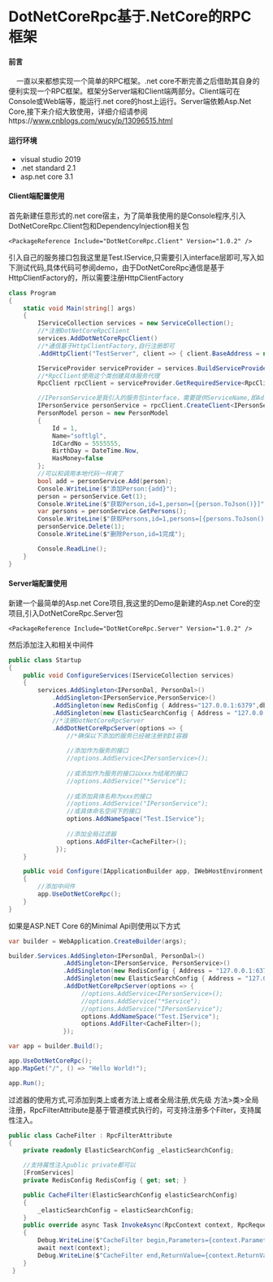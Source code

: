 # DotNetCoreRpc基于.NetCore的RPC框架

#### 前言
&nbsp;&nbsp;&nbsp;&nbsp;一直以来都想实现一个简单的RPC框架。.net core不断完善之后借助其自身的便利实现一个RPC框架。框架分Server端和Client端两部分。Client端可在Console或Web端等，能运行.net core的host上运行。Server端依赖Asp.Net Core,接下来介绍大致使用，详细介绍请参阅https://www.cnblogs.com/wucy/p/13096515.html

#### 运行环境
<ul>
    <li>visual studio 2019</li>
    <li>.net standard 2.1</li>
    <li>asp.net core 3.1</li>
</ul>

#### Client端配置使用
首先新建任意形式的.net core宿主，为了简单我使用的是Console程序,引入DotNetCoreRpc.Client包和DependencyInjection相关包
```
<PackageReference Include="DotNetCoreRpc.Client" Version="1.0.2" />
```
引入自己的服务接口包我这里是Test.IService,只需要引入interface层即可,写入如下测试代码,具体代码可参阅demo，由于DotNetCoreRpc通信是基于HttpClientFactory的，所以需要注册HttpClientFactory
```cs
class Program
{
    static void Main(string[] args)
    {
        IServiceCollection services = new ServiceCollection();
        //*注册DotNetCoreRpcClient
        services.AddDotNetCoreRpcClient()
        //*通信基于HttpClientFactory,自行注册即可
        .AddHttpClient("TestServer", client => { client.BaseAddress = new Uri("http://localhost:34047/"); });

        IServiceProvider serviceProvider = services.BuildServiceProvider();
        //*RpcClient使用这个类创建具体服务代理
        RpcClient rpcClient = serviceProvider.GetRequiredService<RpcClient>();

        //IPersonService是我引入的服务包interface，需要提供ServiceName,即AddHttpClient的名称
        IPersonService personService = rpcClient.CreateClient<IPersonService>("TestServer");
        PersonModel person = new PersonModel
        {
            Id = 1,
            Name="softlgl",
            IdCardNo = 5555555,
            BirthDay = DateTime.Now,
            HasMoney=false
        };
        //可以和调用本地代码一样爽了
        bool add = personService.Add(person);
        Console.WriteLine($"添加Person:{add}");
        person = personService.Get(1);
        Console.WriteLine($"获取Person,id=1,person=[{person.ToJson()}]");
        var persons = personService.GetPersons();
        Console.WriteLine($"获取Persons,id=1,persons=[{persons.ToJson()}]");
        personService.Delete(1);
        Console.WriteLine($"删除Person,id=1完成");

        Console.ReadLine();
    }
}
```
#### Server端配置使用

新建一个最简单的Asp.net Core项目,我这里的Demo是新建的Asp.net Core的空项目,引入DotNetCoreRpc.Server包
```
<PackageReference Include="DotNetCoreRpc.Server" Version="1.0.2" />
```
然后添加注入和相关中间件
```cs
public class Startup
{
    public void ConfigureServices(IServiceCollection services)
    {
        services.AddSingleton<IPersonDal, PersonDal>()
            .AddSingleton<IPersonService,PersonService>()
            .AddSingleton(new RedisConfig { Address="127.0.0.1:6379",db=10 })
            .AddSingleton(new ElasticSearchConfig { Address = "127.0.0.1:9200" })
            //*注册DotNetCoreRpcServer
            .AddDotNetCoreRpcServer(options => {
                //*确保以下添加的服务已经被注册到DI容器
                
                //添加作为服务的接口
                //options.AddService<IPersonService>();
                
                //或添加作为服务的接口以xxx为结尾的接口
                //options.AddService("*Service");
                
                //或添加具体名称为xxx的接口
                //options.AddService("IPersonService");
                //或具体命名空间下的接口
                options.AddNameSpace("Test.IService");
                
                //添加全局过滤器
                options.AddFilter<CacheFilter>();
             });
    }

    public void Configure(IApplicationBuilder app, IWebHostEnvironment env)
    {
        //添加中间件
        app.UseDotNetCoreRpc();
    }
}
```
如果是ASP.NET Core 6的Minimal Api则使用以下方式
```cs
var builder = WebApplication.CreateBuilder(args);

builder.Services.AddSingleton<IPersonDal, PersonDal>()
               .AddSingleton<IPersonService, PersonService>()
               .AddSingleton(new RedisConfig { Address = "127.0.0.1:6379", db = 10 })
               .AddSingleton(new ElasticSearchConfig { Address = "127.0.0.1:9200" })
               .AddDotNetCoreRpcServer(options => {
                    //options.AddService<IPersonService>();
                    //options.AddService("*Service");
                    //options.AddService("IPersonService");
                    options.AddNameSpace("Test.IService");
                    options.AddFilter<CacheFilter>();
               });

var app = builder.Build();

app.UseDotNetCoreRpc();
app.MapGet("/", () => "Hello World!");

app.Run();
```
过滤器的使用方式,可添加到类上或者方法上或者全局注册,优先级 方法>类>全局注册，RpcFilterAttribute是基于管道模式执行的，可支持注册多个Filter，支持属性注入。
```cs
public class CacheFilter : RpcFilterAttribute
{
    private readonly ElasticSearchConfig _elasticSearchConfig;

    //支持属性注入public private都可以
    [FromServices]
    private RedisConfig RedisConfig { get; set; }

    public CacheFilter(ElasticSearchConfig elasticSearchConfig)
    {
        _elasticSearchConfig = elasticSearchConfig;
    }
    public override async Task InvokeAsync(RpcContext context, RpcRequestDelegate next)
    {
        Debug.WriteLine($"CacheFilter begin,Parameters={context.Parameters}");
        await next(context);
        Debug.WriteLine($"CacheFilter end,ReturnValue={context.ReturnValue.ToJson()}");
    }
 }
```
